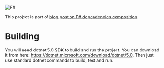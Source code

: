 ![F#](https://img.shields.io/badge/Made%20with-F%23-blue)

This project is part of [blog post on F# dependencies composition](https://mcode.it/blog/2020-12-11-fsharp_composition_root/).

# Building
You will need dotnet 5.0 SDK to build and run the project. You can download it from here: https://dotnet.microsoft.com/download/dotnet/5.0. Then just use standard dotnet commands to build, test and run.
